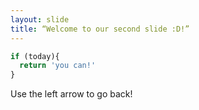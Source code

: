 ```yaml
---
layout: slide
title: “Welcome to our second slide :D!”
---
```

```javascript
if (today){
  return 'you can!'
}
```
Use the left arrow to go back!
